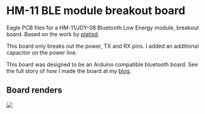 # HM-11 BLE module breakout board
Eagle PCB files for a HM-11/JDY-08 Bluetooth Low Energy module, breakout board. Based on the work by [platisd](https://github.com/platisd/HM-11_breakout). 

This board only breaks out the power, TX and RX pins. I added an additional capacitor on the power line.

This board was designed to be an Arduino compatible bluetooth board. See the full story of how I made the board at my [blog](http://westsideelectronics.com/building-a-hm-11-bluetooth-board/).

## Board renders
![](http://westsideelectronics.com/content/images/2017/12/boardz.JPG)
